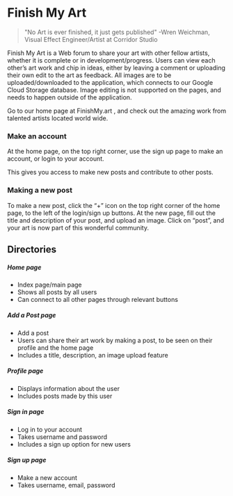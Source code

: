 # Finish My Art

> "No Art is ever finished, it just gets published"
> -Wren Weichman, Visual Effect Engineer/Artist at Corridor Studio


Finish My Art is a Web forum to share your art with other fellow artists, whether it is complete or in development/progress.
Users can view each other’s art work and chip in ideas, either by leaving a comment or uploading their own edit to the art as feedback.
All images are to be uploaded/downloaded to the application, which connects to our Google Cloud Storage database.
Image editing is not supported on the pages, and needs to happen outside of the application.

Go to our home page at FinishMy.art , and check out the amazing work from talented artists located world wide.

### Make an account
At the home page, on the top right corner, use the sign up page to make an account, or login to your account.

This gives you access to make new posts and contribute to other posts.

### Making a new post
To make a new post, click the “+” icon on the top right corner of the home page, to the left of the login/sign up buttons.
At the new page, fill out the title and description of your post, and upload an image.
Click on “post”, and your art is now part of this wonderful community.



## Directories

##### Home page
- Index page/main page
- Shows all posts by all users
- Can connect to all other pages through relevant buttons

##### Add a Post page
- Add a post
- Users can share their art work by making a post, to be seen on their profile and the home page
- Includes a title, description, an image upload feature

##### Profile page
- Displays information about the user
- Includes posts made by this user

##### Sign in page
- Log in to your account
- Takes username and password
- Includes a sign up option for new users

##### Sign up page
- Make a new account
- Takes username, email, password
